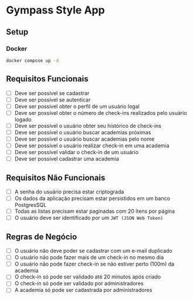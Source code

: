 # Gympass Style App

## Setup

### Docker

```sh
docker compose up -d
```

## Requisitos Funcionais

- [ ] Deve ser possível se cadastrar
- [ ] Deve ser possível se autenticar
- [ ] Deve ser possível obter o perfil de um usuário logal
- [ ] Deve ser possível obter o número de check-ins realizados pelo usuário logado
- [ ] Deve ser possível o usuário obter seu histórico de check-ins
- [ ] Deve ser possível o usuário buscar academias próximas
- [ ] Deve ser possível o usuário buscar academias pelo nome
- [ ] Deve ser possível o usuário realizar check-in em uma academia
- [ ] Deve ser possível validar o check-in de um usuário
- [ ] Deve ser possível cadastrar uma academia

## Requisitos Não Funcionais

- [ ] A senha do usuário precisa estar criptograda
- [ ] Os dados da aplicação precisam estar persistidos em um banco PostgresSQL
- [ ] Todas as listas precisam estar paginadas com 20 itens por página
- [ ] O usuário deve ser identificado por um `JWT (JSON Web Token)`

## Regras de Negócio

- [ ] O usuário não deve poder se cadastrar com um e-mail duplicado
- [ ] O usuário não pode fazer mais de um check-in no mesmo dia
- [ ] O usuário não pode fazer check-in se não estiver perto (100m) da academia
- [ ] O check-in só pode ser validado até 20 minutos após criado
- [ ] O check-in só pode ser validado por administradores
- [ ] A academia só pode ser cadastrada por administradores
